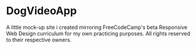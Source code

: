 # DogVideoApp
A little mock-up site i created mirroring FreeCodeCamp's beta Responsive Web Design curriculum for my own practicing purposes. All rights reserved to their respective owners.
